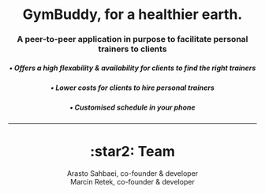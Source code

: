<h1 align="center"> GymBuddy, for a healthier earth. </h1>
<h3 align="center">A peer-to-peer application in purpose to facilitate personal trainers to clients</h3>
<h5 align="center">	• Offers a high flexability & availability for clients to find the right trainers</h5>
<h5 align="center">	• Lower costs for clients to hire personal trainers</h5>
<h5 align="center"> • Customised schedule in your phone</h5>

<hr>
  <h1 align="center"> :star2: Team  </h1>
  <p align="center">
      Arasto Sahbaei, co-founder & developer      <br />
      Marcin Retek, co-founder & developer   </p>
